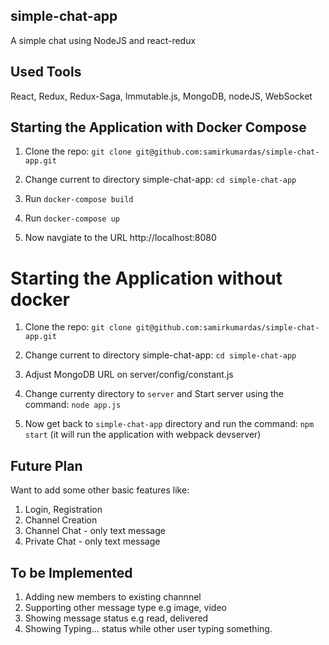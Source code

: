 ## simple-chat-app
A simple chat using NodeJS and react-redux 

## Used Tools
React, Redux, Redux-Saga, Immutable.js, MongoDB, nodeJS, WebSocket

## Starting the Application with Docker Compose

1. Clone the repo: `git clone git@github.com:samirkumardas/simple-chat-app.git`

2. Change current to directory simple-chat-app: `cd simple-chat-app`

3. Run `docker-compose build`

4. Run `docker-compose up`

5. Now navgiate to the URL http://localhost:8080

# Starting the Application without docker

1. Clone the repo: `git clone git@github.com:samirkumardas/simple-chat-app.git`

2. Change current to directory simple-chat-app: `cd simple-chat-app`

3. Adjust MongoDB URL on server/config/constant.js

4. Change currenty directory to `server` and Start server using the command: `node app.js`

5. Now get back to `simple-chat-app` directory and run the command: `npm start` (it will run the application with webpack devserver)


## Future Plan

Want to add some other basic features like:

1. Login, Registration
2. Channel Creation
3. Channel Chat - only text message
4. Private Chat - only text message


## To be Implemented

1. Adding new members to existing channnel
2. Supporting other message type e.g image, video
3. Showing message status e.g read, delivered
4. Showing Typing... status while other user typing something.

